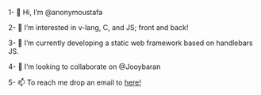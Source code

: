 
1- 👋 Hi, I’m @anonymoustafa

2- 👀 I’m interested in v-lang, C, and JS; front and back!

3- 🌱 I’m currently developing a static web framework based on handlebars JS.

4- 💞️ I’m looking to collaborate on @Jooybaran

5- 📫 To reach me drop an email to [here!](mailto:anonymoustafa@outlook.com)

<!---

8

anonymoustafa/anonymoustafa is a ✨ special ✨ repository because its `README.md` (this file) appears on your GitHub profile.

9

You can click the Preview link to take a look at your changes.

10

--->
